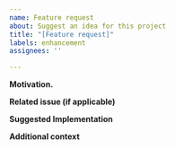 ```yaml
---
name: Feature request
about: Suggest an idea for this project
title: "[Feature request]"
labels: enhancement
assignees: ''

---
```


**Motivation.**
<!-- A clear and concise description of what the problem is. Ex. I'm always frustrated when [...] -->

**Related issue (if applicable)**
<!-- Is this request related to an issue or problem? -->

**Suggested Implementation**
<!-- Describe what do you want this feature looks like -->

**Additional context**
<!-- Add any other context or screenshots about the feature request here. -->
